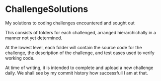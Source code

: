 # ChallengeSolutions
My solutions to coding challenges encountered and sought out

This consists of folders for each challenged, arranged hierarchichally in a manner not yet determined. 

At the lowest level, each folder will contain the source code for the challenge, the description of the challenge, and test cases used to verify working code.

At time of writing, it is intended to complete and upload a new challenge daily. We shall see by my commit history how successfull I am at that.